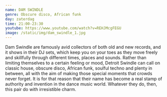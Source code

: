 ```yaml
---
name: DAM SWINDLE
genre: Obscure disco, African funk
day: zaterdag
time: 21:00-23:30
youtube: https://www.youtube.com/watch?v=REHJMcgFEGU
image: /static/img/dam_swindle_1.jpg
---
```

<!--StartFragment-->

Dam Swindle are famously avid collectors of both old and new records, and it shows in their DJ sets, which keep you on your toes as they move freely and skillfully through different times, places and sounds. Rather than limiting themselves to a certain feeling or mood, Detroit Swindle can call on classic house, obscure disco, African funk, soulful techno and plenty in between, all with the aim of making those special moments that crowds never forget. It is for that reason that their name has become a real stamp of authority and invention in the dance music world. Whatever they do, then, this pair do with irresistible charm.

<!--EndFragment-->